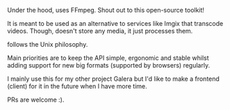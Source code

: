Under the hood, <PROJECTNAME> uses FFmpeg. Shout out to this open-source toolkit!

It is meant to be used as an alternative to services like Imgix that transcode videos. Though, <PROJECTNAME> doesn't store any media, it just processes them.

<PROJECTNAME> follows the Unix philosophy.

Main priorities are to keep the API simple, ergonomic and stable whilst adding support for new big formats (supported by browsers) regularly.

I mainly use this for my other project Galera but I'd like to make a frontend (client) for it in the future when I have more time.

PRs are welcome :).